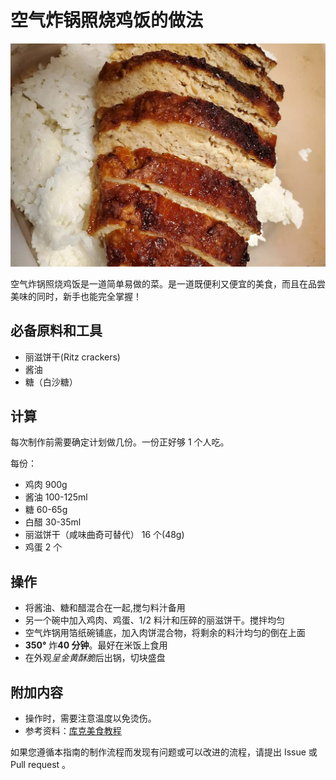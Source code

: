 
# 空气炸锅照烧鸡饭的做法

![空气炸锅照烧鸡饭成品](./空气炸锅照烧鸡饭.jpg)

空气炸锅照烧鸡饭是一道简单易做的菜。是一道既便利又便宜的美食，而且在品尝美味的同时，新手也能完全掌握！

## 必备原料和工具

- 丽滋饼干(Ritz crackers)
- 酱油
- 糖（白沙糖）

## 计算

每次制作前需要确定计划做几份。一份正好够 1 个人吃。

每份：

- 鸡肉 900g
- 酱油 100-125ml
- 糖 60-65g
- 白醋 30-35ml
- 丽滋饼干（咸味曲奇可替代） 16 个(48g)
- 鸡蛋 2 个

## 操作

- 将酱油、糖和醋混合在一起,搅匀料汁备用
- 另一个碗中加入鸡肉、鸡蛋、1/2 料汁和压碎的丽滋饼干。搅拌均匀
- 空气炸锅用箔纸碗铺底，加入肉饼混合物，将剩余的料汁均匀的倒在上面
- **350°** 炸**40 分钟**。最好在米饭上食用<!-- 在描述过程时不得加入上文或原材料中未提及的食材。 -->
- 在外观*呈金黄酥脆*后出锅，切块盛盘

## 附加内容

- 操作时，需要注意温度以免烫伤。
- 参考资料：[库克美食教程](https://cookpad.com/)

如果您遵循本指南的制作流程而发现有问题或可以改进的流程，请提出 Issue 或 Pull request 。
